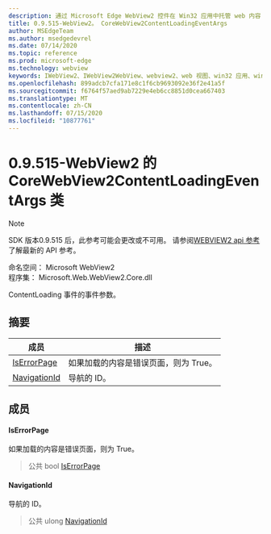 ```yaml
---
description: 通过 Microsoft Edge WebView2 控件在 Win32 应用中托管 web 内容
title: 0.9.515-WebView2。 CoreWebView2ContentLoadingEventArgs
author: MSEdgeTeam
ms.author: msedgedevrel
ms.date: 07/14/2020
ms.topic: reference
ms.prod: microsoft-edge
ms.technology: webview
keywords: IWebView2、IWebView2WebView、webview2、web 视图、win32 应用、win32、edge、ICoreWebView2、ICoreWebView2Controller、浏览器控件、边缘 html
ms.openlocfilehash: 899adcb7cfa171e8c1f6cb9693092e36f2e41a5f
ms.sourcegitcommit: f6764f57aed9ab7229e4eb6cc8851d0cea667403
ms.translationtype: MT
ms.contentlocale: zh-CN
ms.lasthandoff: 07/15/2020
ms.locfileid: "10877761"
---
```

# 0.9.515-WebView2 的 CoreWebView2ContentLoadingEventArgs 类 

> [!NOTE]
> SDK 版本0.9.515 后，此参考可能会更改或不可用。 请参阅[WEBVIEW2 api 参考](../../../webview2-api-reference.md)了解最新的 API 参考。

命名空间： Microsoft WebView2 \
程序集： Microsoft.Web.WebView2.Core.dll

ContentLoading 事件的事件参数。

## 摘要

 成员                        | 描述
--------------------------------|---------------------------------------------
[IsErrorPage](#iserrorpage) | 如果加载的内容是错误页面，则为 True。
[NavigationId](#navigationid) | 导航的 ID。

## 成员

#### IsErrorPage 

如果加载的内容是错误页面，则为 True。

> 公共 bool [IsErrorPage](#iserrorpage)

#### NavigationId 

导航的 ID。

> 公共 ulong [NavigationId](#navigationid)

